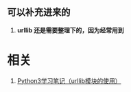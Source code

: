 
## 可以补充进来的

1. **urllib 还是需要整理下的，因为经常用到**





















# 相关

1. [Python3学习笔记（urllib模块的使用）](https://www.cnblogs.com/Lands-ljk/p/5447127.html)
